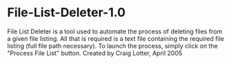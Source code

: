 File-List-Deleter-1.0
=====================

File List Deleter is a tool used to automate the process of deleting files from a given file listing. All that is required is a text file containing the required file listing (full file path necessary). To launch the process, simply click on the "Process File List" button.  Created by Craig Lotter, April 2005
